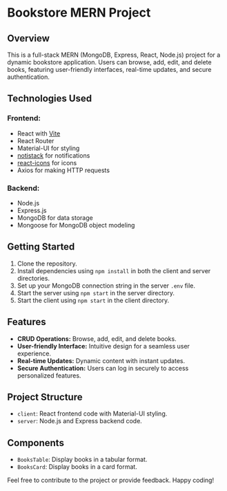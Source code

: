# Bookstore MERN Project

## Overview

This is a full-stack MERN (MongoDB, Express, React, Node.js) project for a dynamic bookstore application. Users can browse, add, edit, and delete books, featuring user-friendly interfaces, real-time updates, and secure authentication.

## Technologies Used

### Frontend:

- React with [Vite](https://vitejs.dev/)
- React Router
- Material-UI for styling
- [notistack](https://iamhosseindhv.com/notistack) for notifications
- [react-icons](https://react-icons.github.io/react-icons/) for icons
- Axios for making HTTP requests

### Backend:

- Node.js
- Express.js
- MongoDB for data storage
- Mongoose for MongoDB object modeling

## Getting Started

1. Clone the repository.
2. Install dependencies using `npm install` in both the client and server directories.
3. Set up your MongoDB connection string in the server `.env` file.
4. Start the server using `npm start` in the server directory.
5. Start the client using `npm start` in the client directory.

## Features

- **CRUD Operations:** Browse, add, edit, and delete books.
- **User-friendly Interface:** Intuitive design for a seamless user experience.
- **Real-time Updates:** Dynamic content with instant updates.
- **Secure Authentication:** Users can log in securely to access personalized features.

## Project Structure

- `client`: React frontend code with Material-UI styling.
- `server`: Node.js and Express backend code.

## Components

- `BooksTable`: Display books in a tabular format.
- `BooksCard`: Display books in a card format.

Feel free to contribute to the project or provide feedback. Happy coding!
